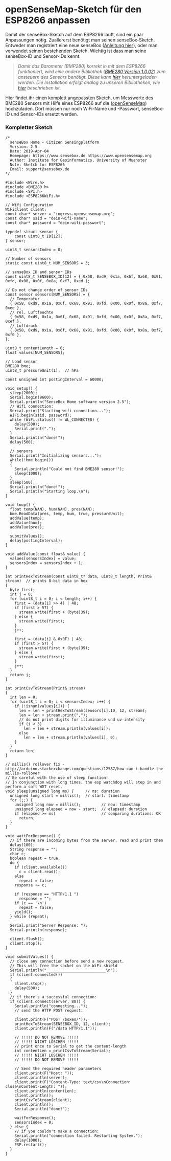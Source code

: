 # openSenseMap-Sketch für den ESP8266 anpassen

Damit der senseBox-Sketch auf dem ESP8266 läuft, sind ein paar Anpassungen nötig.
Zuallererst benötigt man seinen senseBox-Sketch.
Entweder man registriert eine neue senseBox ([Anleitung hier](../osem.md)), oder man verwendet seinen bestehenden Sketch.
Wichtig ist dass man seine senseBox-ID und Sensor-IDs kennt.

> *Damit das Barometer (BMP280) korrekt in mit dem ESP8266 funktioniert, wird eine andere Bibliothek ([BME280 Version 1.0.02](https://github.com/finitespace/BME280/tree/fa4a6d4412dfb46f135cb68c15680a57ff68dfda)) zum ansteuern des Sensors benötigt.*
> *Diese kann [hier](https://github.com/finitespace/BME280/archive/Release_Version_1.0.02.zip) heruntergeladen werden.*
> *Die Installation erfolgt analog zu unseren Bibliotheken, wie [hier](../software_installation.md#arduino-bibliotheken-installieren) beschrieben ist.*

Hier findet ihr einen komplett angepassten Sketch, um Messwerte des BME280 Sensors mit Hilfe eines ESP8266 auf die ([openSenseMap](https://opensensemap.org)) hochzuladen.
Dort müssen nur noch WiFi-Name und -Passwort, senseBox-ID und Sensor-IDs ersetzt werden.

### Kompletter Sketch
```arduino
/*
  senseBox Home - Citizen Sensingplatform
  Version: 2.5
  Date: 2019-Apr-04
  Homepage: https://www.sensebox.de https://www.opensensemap.org
  Author: Institute for Geoinformatics, University of Muenster
  Note: Sketch for ESP8266
  Email: support@sensebox.de
*/

#include <Wire.h>
#include <BME280.h>
#include <SPI.h>
#include <ESP8266WiFi.h>

// Wifi Configuration
WiFiClient client;
const char* server = "ingress.opensensemap.org";
const char* ssid = "dein-wifi-name";
const char* password = "dein-wifi-passwort";

typedef struct sensor {
    const uint8_t ID[12];
} sensor;

uint8_t sensorsIndex = 0;

// Number of sensors
static const uint8_t NUM_SENSORS = 3;

// senseBox ID and sensor IDs
const uint8_t SENSEBOX_ID[12] = { 0x58, 0xd9, 0x1a, 0x6f, 0x68, 0x91, 0xfd, 0x00, 0x0f, 0x8a, 0xf7, 0xed };

// Do not change order of sensor IDs
const sensor sensors[NUM_SENSORS] = {
  // Temperatur
  { 0x58, 0xd9, 0x1a, 0x6f, 0x68, 0x91, 0xfd, 0x00, 0x0f, 0x8a, 0xf7, 0xee },
  // rel. Luftfeuchte
  { 0x58, 0xd9, 0x1a, 0x6f, 0x68, 0x91, 0xfd, 0x00, 0x0f, 0x8a, 0xf7, 0xef },
  // Luftdruck
  { 0x58, 0xd9, 0x1a, 0x6f, 0x68, 0x91, 0xfd, 0x00, 0x0f, 0x8a, 0xf7, 0xf0 },
};

uint8_t contentLength = 0;
float values[NUM_SENSORS];

// Load sensor
BME280 bme;
uint8_t pressureUnit(1);  // hPa

const unsigned int postingInterval = 60000;

void setup() {
  sleep(2000);
  Serial.begin(9600);
  Serial.println("SenseBox Home software version 2.5");
  // Wifi connection:
  Serial.print("Starting wifi connection...");
  WiFi.begin(ssid, password);
  while (WiFi.status() != WL_CONNECTED) {
    delay(500);
    Serial.print(".");
  }
  Serial.println("done!");
  delay(500);

  // sensors
  Serial.print("Initializing sensors...");
  while(!bme.begin())
  {
    Serial.println("Could not find BME280 sensor!");
    sleep(1000);
  }
  sleep(500);
  Serial.println("done!");
  Serial.println("Starting loop.\n");
}

void loop() {
  float temp(NAN), hum(NAN), pres(NAN);
  bme.ReadData(pres, temp, hum, true, pressureUnit);
  addValue(temp);
  addValue(hum);
  addValue(pres);

  submitValues();
  delay(postingInterval);
}

void addValue(const float& value) {
  values[sensorsIndex] = value;
  sensorsIndex = sensorsIndex + 1;
}

int printHexToStream(const uint8_t* data, uint8_t length, Print& stream)  // prints 8-bit data in hex
{
  byte first;
  int j = 0;
  for (uint8_t i = 0; i < length; i++) {
    first = (data[i] >> 4) | 48;
    if (first > 57) {
      stream.write(first + (byte)39);
    } else {
      stream.write(first);
    }
    j++;

    first = (data[i] & 0x0F) | 48;
    if (first > 57) {
      stream.write(first + (byte)39);
    } else {
      stream.write(first);
    }
    j++;
  }
  return j;
}

int printCsvToStream(Print& stream)
{
  int len = 0;
  for (uint8_t i = 0; i < sensorsIndex; i++) {
    if (!isnan(values[i])) {
      len = len + printHexToStream(sensors[i].ID, 12, stream);
      len = len + stream.print(",");
      // do not print digits for illuminance und uv-intensity
      if (i < 3)
        len = len + stream.println(values[i]);
      else
        len = len + stream.println(values[i], 0);
    }
  }
  return len;
}

// millis() rollover fix - http://arduino.stackexchange.com/questions/12587/how-can-i-handle-the-millis-rollover
// Be careful with the use of sleep function!
// In conjunction with long times, the esp watchdog will step in and perform a soft WDT reset.
void sleep(unsigned long ms) {     // ms: duration
  unsigned long start = millis();  // start: timestamp
  for (;;) {
    unsigned long now = millis();         // now: timestamp
    unsigned long elapsed = now - start;  // elapsed: duration
    if (elapsed >= ms)                    // comparing durations: OK
      return;
  }
}

void waitForResponse() {
  // if there are incoming bytes from the server, read and print them
  delay(100);
  String response = "";
  char c;
  boolean repeat = true;
  do {
    if (client.available())
      c = client.read();
    else
      repeat = false;
    response += c;
    
    if (response == "HTTP/1.1 ")
      response = "";
    if (c == '\n')
      repeat = false;
    yield();
  } while (repeat);

  Serial.print("Server Response: ");
  Serial.println(response);
  
  client.flush();
  client.stop();
}

void submitValues() {
  // close any connection before send a new request.
  // This will free the socket on the WiFi shield
  Serial.println("__________________________\n");
  if (client.connected())
  {
    client.stop();
    delay(500);
  }
  // if there's a successful connection:
  if (client.connect(server, 80)) {
    Serial.println("connecting...");
    // send the HTTP POST request:

    client.print(F("POST /boxes/"));
    printHexToStream(SENSEBOX_ID, 12, client);
    client.println(F("/data HTTP/1.1"));

    // !!!!! DO NOT REMOVE !!!!!
    // !!!!! NICHT LÖSCHEN !!!!!
    // print once to Serial to get the content-length
    int contentLen = printCsvToStream(Serial);
    // !!!!! NICHT LÖSCHEN !!!!!
    // !!!!! DO NOT REMOVE !!!!!

    // Send the required header parameters
    client.print(F("Host: "));
    client.println(server);
    client.print(F("Content-Type: text/csv\nConnection: close\nContent-Length: "));
    client.println(contentLen);
    client.println();
    printCsvToStream(client);
    client.println();
    Serial.println("done!");

    waitForResponse();
    sensorsIndex = 0;
  } else {
    // if you couldn't make a connection:
    Serial.println("connection failed. Restarting System.");
    delay(1000);
    ESP.restart();
  }
}
```
